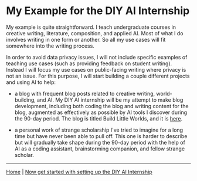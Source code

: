 # My Example for the DIY AI Internship

My example is quite straightforward. I teach undergraduate courses in creative writing, literature, composition, and applied AI. Most of what I do involves writing in one form or another. So all my use cases will fit somewhere into the writing process.

In order to avoid data privacy issues, I will not include specific examples of teaching use cases (such as providing feedback on student writing). Instead I will focus my use cases on public-facing writing where privacy is not an issue. For this purpose, I will start building a couple different projects and using AI to help:

- a blog with frequent blog posts related to creative writing, world-building, and AI. My DIY AI internship will be my attempt to make blog development, including both coding the blog and writing content for the blog, augmented as effectively as possible by AI tools I discover during the 90-day period. The blog is titled Build Little Worlds, and it is [here](https://www.buildlittleworlds.com/).
  
- a personal work of strange scholarship I've tried to imagine for a long time but have never been able to pull off. This one is harder to describe but will gradually take shape during the 90-day period with the help of AI as a coding assistant, brainstorming companion, and fellow strange scholar.

---

[Home](/) | [Now get started with setting up the DIY AI Internship](setting-it-up.md)
